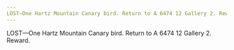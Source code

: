 ```yaml
---
LOST—One Hartz Mountain Canary bird. Return to A 6474 12 Gallery 2. Reward.
---
```


LOST—One Hartz Mountain Canary bird. Return to A 6474 12 Gallery 2. Reward.